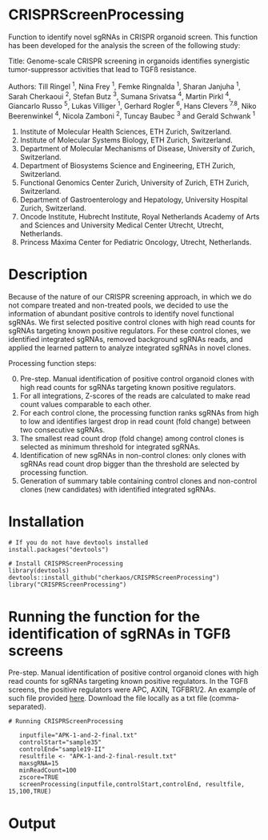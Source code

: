 # CRISPRScreenProcessing
Function to identify novel sgRNAs in CRISPR organoid screen.
This function has been developed for the analysis the screen of the following study: 

Title: Genome-scale CRISPR screening in organoids identifies synergistic tumor-suppressor activities that lead to TGFß resistance.

Authors: Till Ringel <sup>1</sup>, Nina Frey <sup>1</sup>, Femke Ringnalda <sup>1</sup>, Sharan Janjuha <sup>1</sup>, Sarah Cherkaoui <sup>2</sup>, Stefan Butz <sup>3</sup>, Sumana Srivatsa <sup>4</sup>, Martin Pirkl <sup>4</sup>, Giancarlo Russo <sup>5</sup>, Lukas Villiger <sup>1</sup>, Gerhard Rogler <sup>6</sup>, Hans Clevers <sup>7.8</sup>, Niko Beerenwinkel <sup>4</sup>, Nicola Zamboni <sup>2</sup>, Tuncay Baubec <sup>3</sup> and Gerald Schwank <sup>1</sup>

1. Institute of Molecular Health Sciences, ETH Zurich, Switzerland.
2. Institute of Molecular Systems Biology, ETH Zurich, Switzerland.
3. Department of Molecular Mechanisms of Disease, University of Zurich, Switzerland.
4. Department of Biosystems Science and Engineering, ETH Zurich, Switzerland.
5. Functional Genomics Center Zurich, University of Zurich, ETH Zurich, Switzerland.
6. Department of Gastroenterology and Hepatology, University Hospital Zurich, Switzerland.
7. Oncode Institute, Hubrecht Institute, Royal Netherlands Academy of Arts and Sciences and University Medical Center Utrecht, Utrecht, Netherlands.
8. Princess Máxima Center for Pediatric Oncology, Utrecht, Netherlands.

# Description
Because of the nature of our CRISPR screening approach, in which we do not compare treated and non-treated pools, we decided to use the information of abundant positive controls to identify novel functional sgRNAs. We first selected positive control clones with high read counts for sgRNAs targeting known positive regulators. For these control clones, we identified integrated sgRNAs, removed background sgRNAs reads, and applied the learned pattern to analyze integrated sgRNAs in novel clones. 

Processing function steps:

0. Pre-step. Manual identification of positive control organoid clones with high read counts for sgRNAs targeting known positive regulators.
1. For all integrations, Z-scores of the reads are calculated to make read count values comparable to each other.
2. For each control clone, the processing function ranks sgRNAs from high to low and identifies largest drop in read count (fold change) between two consecutive sgRNAs.
3. The smallest read count drop (fold change) among control clones is selected as minimum threshold for integrated sgRNAs.
4. Identification of new sgRNAs in non-control clones: only clones with sgRNAs read count drop bigger than the threshold are selected by processing function.
5. Generation of summary table containing control clones and non-control clones (new candidates) with identified integrated sgRNAs. 


# Installation
```
# If you do not have devtools installed
install.packages("devtools")

# Install CRISPRScreenProcessing 
library(devtools)
devtools::install_github("cherkaos/CRISPRScreenProcessing")
library("CRISPRScreenProcessing")
```
# Running the function for the identification of sgRNAs in TGFß screens

Pre-step. Manual identification of positive control organoid clones with high read counts for sgRNAs targeting known positive regulators. In the TGFß screens, the positive regulators were APC, AXIN, TGFBR1/2. An example of such file provided [here](https://github.com/cherkaos/CRISPRScreenProcessing/blob/master/tests/testthat/APK-1-and-2-final.txt). Download the file locally as a txt file (comma-separated).

```
# Running CRISPRScreenProcessing
   
   inputfile="APK-1-and-2-final.txt"
   controlStart="sample35" 
   controlEnd="sample19-II"
   resultfile <- "APK-1-and-2-final-result.txt"
   maxsgRNA=15
   minReadCount=100
   zscore=TRUE
   screenProcessing(inputfile,controlStart,controlEnd, resultfile, 15,100,TRUE)

```
# Output
